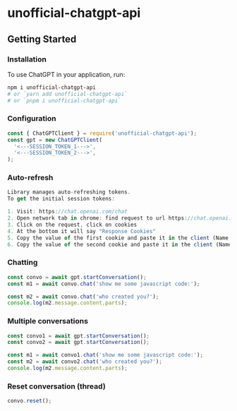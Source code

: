 # unofficial-chatgpt-api

## Getting Started

### Installation

To use ChatGPT in your application, run:

```bash
npm i unofficial-chatgpt-api
# or `yarn add unofficial-chatgpt-api`
# or `pnpm i unofficial-chatgpt-api`
```

### Configuration

```js
const { ChatGPTClient } = require('unofficial-chatgpt-api');
const gpt = new ChatGPTClient(
  '<---SESSION_TOKEN_1--->',
  '<---SESSION_TOKEN_2--->',
);
```

### Auto-refresh

```js
Library manages auto-refreshing tokens.
To get the initial session tokens:

1. Visit: https://chat.openai.com/chat
2. Open network tab in chrome: find request to url https://chat.openai.com/api/auth/session
3. Click on the request, click on cookies
4. At the bottom it will say "Response Cookies"
5. Copy the value of the first cookie and paste it in the client (Name: __Secure-next-auth.session-token.0)
6. Copy the value of the second cookie and paste it in the client (Name: __Secure-next-auth.session-token.1)
```

### Chatting

```js
const convo = await gpt.startConversation();
const m1 = await convo.chat('show me some javascript code:');

const m2 = await convo.chat('who created you?');
console.log(m2.message.content.parts);
```

### Multiple conversations

```js
const convo1 = await gpt.startConversation();
const convo2 = await gpt.startConversation();

const m1 = await convo1.chat('show me some javascript code:');
const m2 = await convo2.chat('who created you?');
console.log(m2.message.content.parts);
```

### Reset conversation (thread)

```js
convo.reset();
```
